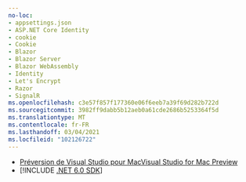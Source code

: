 ```yaml
---
no-loc:
- appsettings.json
- ASP.NET Core Identity
- cookie
- Cookie
- Blazor
- Blazor Server
- Blazor WebAssembly
- Identity
- Let's Encrypt
- Razor
- SignalR
ms.openlocfilehash: c3e57f857f177360e06f6eeb7a39f69d282b722d
ms.sourcegitcommit: 3982ff9dabb5b12aeb0a61cde2686b5253364f5d
ms.translationtype: MT
ms.contentlocale: fr-FR
ms.lasthandoff: 03/04/2021
ms.locfileid: "102126722"
---
```

* [<span data-ttu-id="cff69-101">Préversion de Visual Studio pour Mac</span><span class="sxs-lookup"><span data-stu-id="cff69-101">Visual Studio for Mac Preview</span></span>](https://visualstudio.microsoft.com/vs/mac/)
* [!INCLUDE [.NET 6.0 SDK](~/includes/6.0-SDK.md)]
